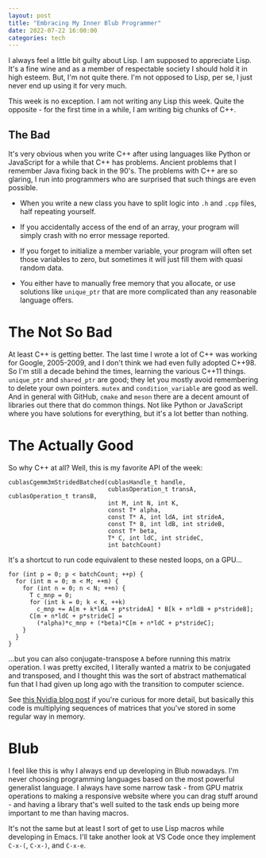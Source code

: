 ```yaml
---
layout: post
title: "Embracing My Inner Blub Programmer"
date: 2022-07-22 16:00:00
categories: tech
---
```


I always feel a little bit guilty about Lisp. I am supposed to
appreciate Lisp. It's a fine wine and as a member of respectable
society I should hold it in high esteem. But, I'm not quite
there. I'm not opposed to Lisp, per se, I just never end up
using it for very much.

This week is no exception. I am not writing any Lisp this week. Quite
the opposite - for the first time in a while, I am writing big
chunks of C++.

## The Bad

It's very obvious when you write C++ after using languages like Python
or JavaScript for a while that C++ has problems. Ancient problems that
I remember Java fixing back in the 90's. The problems with C++ are so
glaring, I run into programmers who are surprised that such things are
even possible.

* When you write a new class you have to split logic into `.h` and
  `.cpp` files, half repeating yourself.
  
* If you accidentally access of the end of an array, your program will
  simply crash with no error message reported.
  
* If you forget to initialize a member variable, your program will
  often set those variables to zero, but sometimes it will just fill
  them with quasi random data.
  
* You either have to manually free memory that you allocate, or use
  solutions like `unique_ptr` that are more complicated than any
  reasonable language offers.
  
# The Not So Bad
  
At least C++ is getting better. The last time I wrote a lot of C++ was
working for Google, 2005-2009, and I don't think we had even fully
adopted C++98. So I'm still a decade behind the times, learning the
various C++11 things. `unique_ptr` and `shared_ptr` are good; they let you
mostly avoid remembering to delete your own pointers. `mutex` and
`condition_variable` are good as well. And in general with GitHub, `cmake` and
`meson` there are a decent amount of libraries out there that do
common things. Not like Python or JavaScript where you have solutions
for everything, but it's a lot better than nothing.

# The Actually Good

So why C++ at all? Well, this is my favorite API of the week:

```
cublasCgemm3mStridedBatched(cublasHandle_t handle, 
                            cublasOperation_t transA, cublasOperation_t transB,
                            int M, int N, int K, 
                            const T* alpha,
                            const T* A, int ldA, int strideA, 
                            const T* B, int ldB, int strideB, 
                            const T* beta,
                            T* C, int ldC, int strideC,
                            int batchCount)
```

It's a shortcut to run code equivalent to these nested loops, on a
GPU...

```
for (int p = 0; p < batchCount; ++p) {
  for (int m = 0; m < M; ++m) {
    for (int n = 0; n < N; ++n) {
      T c_mnp = 0;
      for (int k = 0; k < K, ++k)
        c_mnp += A[m + k*ldA + p*strideA] * B[k + n*ldB + p*strideB];
      C[m + n*ldC + p*strideC] = 
        (*alpha)*c_mnp + (*beta)*C[m + n*ldC + p*strideC];
    }
  }
}
```

...but you can also conjugate-transpose `A` before running this matrix
operation. I was pretty excited, I literally wanted a matrix to be
conjugated and transposed, and I thought this was the sort of abstract
mathematical fun that I had given up long ago with the transition to
computer science.

See [this Nvidia blog
post](https://developer.nvidia.com/blog/cublas-strided-batched-matrix-multiply/)
if you're curious for more detail, but basically this code is
multiplying sequences of matrices that you've stored in some regular
way in memory.

# Blub

I feel like this is why I always end up developing in Blub
nowadays. I'm never choosing programming languages based on the most
powerful generalist language. I always have some narrow task - from GPU
matrix operations to making a responsive website where you can drag
stuff around - and having a library that's well suited to the task
ends up being more important to me than having macros.

It's not the same but at least I sort of get to use Lisp macros while
developing in Emacs. I'll take another look at VS Code once they
implement `C-x-(`, `C-x-)`, and `C-x-e`.
